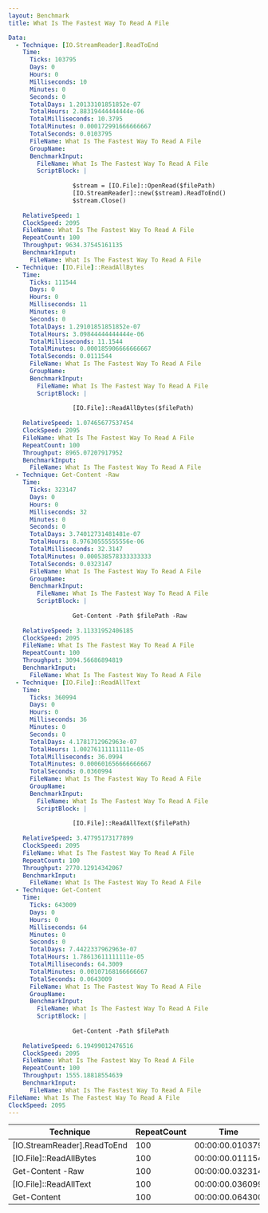 ```yaml
---
layout: Benchmark
title: What Is The Fastest Way To Read A File

Data: 
  - Technique: [IO.StreamReader].ReadToEnd
    Time: 
      Ticks: 103795
      Days: 0
      Hours: 0
      Milliseconds: 10
      Minutes: 0
      Seconds: 0
      TotalDays: 1.20133101851852e-07
      TotalHours: 2.88319444444444e-06
      TotalMilliseconds: 10.3795
      TotalMinutes: 0.000172991666666667
      TotalSeconds: 0.0103795
      FileName: What Is The Fastest Way To Read A File
      GroupName: 
      BenchmarkInput: 
        FileName: What Is The Fastest Way To Read A File
        ScriptBlock: |
          
                  $stream = [IO.File]::OpenRead($filePath)
                  [IO.StreamReader]::new($stream).ReadToEnd()
                  $stream.Close()
              
    RelativeSpeed: 1
    ClockSpeed: 2095
    FileName: What Is The Fastest Way To Read A File
    RepeatCount: 100
    Throughput: 9634.37545161135
    BenchmarkInput: 
      FileName: What Is The Fastest Way To Read A File
  - Technique: [IO.File]::ReadAllBytes
    Time: 
      Ticks: 111544
      Days: 0
      Hours: 0
      Milliseconds: 11
      Minutes: 0
      Seconds: 0
      TotalDays: 1.29101851851852e-07
      TotalHours: 3.09844444444444e-06
      TotalMilliseconds: 11.1544
      TotalMinutes: 0.000185906666666667
      TotalSeconds: 0.0111544
      FileName: What Is The Fastest Way To Read A File
      GroupName: 
      BenchmarkInput: 
        FileName: What Is The Fastest Way To Read A File
        ScriptBlock: |
          
                  [IO.File]::ReadAllBytes($filePath)
              
    RelativeSpeed: 1.07465677537454
    ClockSpeed: 2095
    FileName: What Is The Fastest Way To Read A File
    RepeatCount: 100
    Throughput: 8965.07207917952
    BenchmarkInput: 
      FileName: What Is The Fastest Way To Read A File
  - Technique: Get-Content -Raw
    Time: 
      Ticks: 323147
      Days: 0
      Hours: 0
      Milliseconds: 32
      Minutes: 0
      Seconds: 0
      TotalDays: 3.74012731481481e-07
      TotalHours: 8.97630555555556e-06
      TotalMilliseconds: 32.3147
      TotalMinutes: 0.000538578333333333
      TotalSeconds: 0.0323147
      FileName: What Is The Fastest Way To Read A File
      GroupName: 
      BenchmarkInput: 
        FileName: What Is The Fastest Way To Read A File
        ScriptBlock: |
          
                  Get-Content -Path $filePath -Raw
              
    RelativeSpeed: 3.11331952406185
    ClockSpeed: 2095
    FileName: What Is The Fastest Way To Read A File
    RepeatCount: 100
    Throughput: 3094.56686894819
    BenchmarkInput: 
      FileName: What Is The Fastest Way To Read A File
  - Technique: [IO.File]::ReadAllText
    Time: 
      Ticks: 360994
      Days: 0
      Hours: 0
      Milliseconds: 36
      Minutes: 0
      Seconds: 0
      TotalDays: 4.1781712962963e-07
      TotalHours: 1.00276111111111e-05
      TotalMilliseconds: 36.0994
      TotalMinutes: 0.000601656666666667
      TotalSeconds: 0.0360994
      FileName: What Is The Fastest Way To Read A File
      GroupName: 
      BenchmarkInput: 
        FileName: What Is The Fastest Way To Read A File
        ScriptBlock: |
          
                  [IO.File]::ReadAllText($filePath)
              
    RelativeSpeed: 3.47795173177899
    ClockSpeed: 2095
    FileName: What Is The Fastest Way To Read A File
    RepeatCount: 100
    Throughput: 2770.12914342067
    BenchmarkInput: 
      FileName: What Is The Fastest Way To Read A File
  - Technique: Get-Content
    Time: 
      Ticks: 643009
      Days: 0
      Hours: 0
      Milliseconds: 64
      Minutes: 0
      Seconds: 0
      TotalDays: 7.4422337962963e-07
      TotalHours: 1.78613611111111e-05
      TotalMilliseconds: 64.3009
      TotalMinutes: 0.00107168166666667
      TotalSeconds: 0.0643009
      FileName: What Is The Fastest Way To Read A File
      GroupName: 
      BenchmarkInput: 
        FileName: What Is The Fastest Way To Read A File
        ScriptBlock: |
          
                  Get-Content -Path $filePath
              
    RelativeSpeed: 6.19499012476516
    ClockSpeed: 2095
    FileName: What Is The Fastest Way To Read A File
    RepeatCount: 100
    Throughput: 1555.18818554639
    BenchmarkInput: 
      FileName: What Is The Fastest Way To Read A File
FileName: What Is The Fastest Way To Read A File
ClockSpeed: 2095
---
```





|Technique                  |RepeatCount|Time           |RelativeSpeed|Throughput|
|---------------------------|-----------|---------------|-------------|----------|
|[IO.StreamReader].ReadToEnd|100        |00:00:00.010379|1x           |9634.38/s |
|[IO.File]::ReadAllBytes    |100        |00:00:00.011154|1.07x        |8965.07/s |
|Get-Content -Raw           |100        |00:00:00.032314|3.11x        |3094.57/s |
|[IO.File]::ReadAllText     |100        |00:00:00.036099|3.48x        |2770.13/s |
|Get-Content                |100        |00:00:00.064300|6.19x        |1555.19/s |
